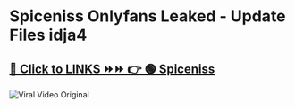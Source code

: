 
 # Spiceniss Onlyfans Leaked - Update Files idja4

## <h2><a href="https://clipsfans.com/Spiceniss&ref=git">🔗 Click to LINKS ⏩⏩ 👉 🟢 Spiceniss </a></h2>

<a href="https://clipsfans.com/Spiceniss&ref=git" rel="nofollow" data-target="animated-image.originalLink"><img src="https://i.ibb.co.com/xMMVF88/686577567.gif" alt="Viral Video Original" style="max-width: 100%; display: inline-block;" data-target="animated-image.originalImage"></a>

